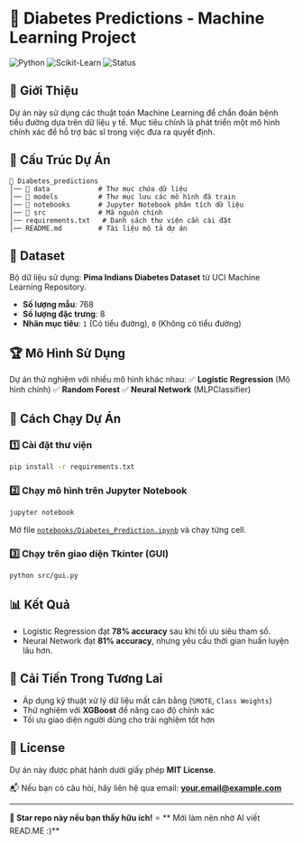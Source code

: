 # 🏥 Diabetes Predictions - Machine Learning Project

![Python](https://img.shields.io/badge/Python-3.8%2B-blue) ![Scikit-Learn](https://img.shields.io/badge/Scikit--Learn-0.24%2B-orange) ![Status](https://img.shields.io/badge/Status-Active-brightgreen)

## 📌 Giới Thiệu
Dự án này sử dụng các thuật toán Machine Learning để chẩn đoán bệnh tiểu đường dựa trên dữ liệu y tế. Mục tiêu chính là phát triển một mô hình chính xác để hỗ trợ bác sĩ trong việc đưa ra quyết định.

## 📂 Cấu Trúc Dự Án
```
📁 Diabetes_predictions
│── 📂 data            # Thư mục chứa dữ liệu
│── 📂 models          # Thư mục lưu các mô hình đã train
│── 📂 notebooks       # Jupyter Notebook phân tích dữ liệu
│── 📂 src             # Mã nguồn chính
│── requirements.txt   # Danh sách thư viện cần cài đặt
│── README.md         # Tài liệu mô tả dự án
```

## 📝 Dataset
Bộ dữ liệu sử dụng: **Pima Indians Diabetes Dataset** từ UCI Machine Learning Repository.
- **Số lượng mẫu**: 768
- **Số lượng đặc trưng**: 8
- **Nhãn mục tiêu**: `1` (Có tiểu đường), `0` (Không có tiểu đường)

## 🏆 Mô Hình Sử Dụng
Dự án thử nghiệm với nhiều mô hình khác nhau:
✅ **Logistic Regression** (Mô hình chính)
✅ **Random Forest**
✅ **Neural Network** (MLPClassifier)

## 🔧 Cách Chạy Dự Án
### 1️⃣ Cài đặt thư viện
```bash
pip install -r requirements.txt
```

### 2️⃣ Chạy mô hình trên Jupyter Notebook
```bash
jupyter notebook
```
Mở file [`notebooks/Diabetes_Prediction.ipynb`](./notebooks/Diabetes_Prediction.ipynb) và chạy từng cell.

### 3️⃣ Chạy trên giao diện Tkinter (GUI)
```bash
python src/gui.py
```

## 📊 Kết Quả
- Logistic Regression đạt **78% accuracy** sau khi tối ưu siêu tham số.
- Neural Network đạt **81% accuracy**, nhưng yêu cầu thời gian huấn luyện lâu hơn.

## 🚀 Cải Tiến Trong Tương Lai
- Áp dụng kỹ thuật xử lý dữ liệu mất cân bằng (`SMOTE`, `Class Weights`)
- Thử nghiệm với **XGBoost** để nâng cao độ chính xác
- Tối ưu giao diện người dùng cho trải nghiệm tốt hơn

## 📜 License
Dự án này được phát hành dưới giấy phép **MIT License**.

📬 Nếu bạn có câu hỏi, hãy liên hệ qua email: **your.email@example.com**

---
**💖 Star repo này nếu bạn thấy hữu ích!** ⭐
** Mới làm nên nhờ AI viết READ.ME :)**
